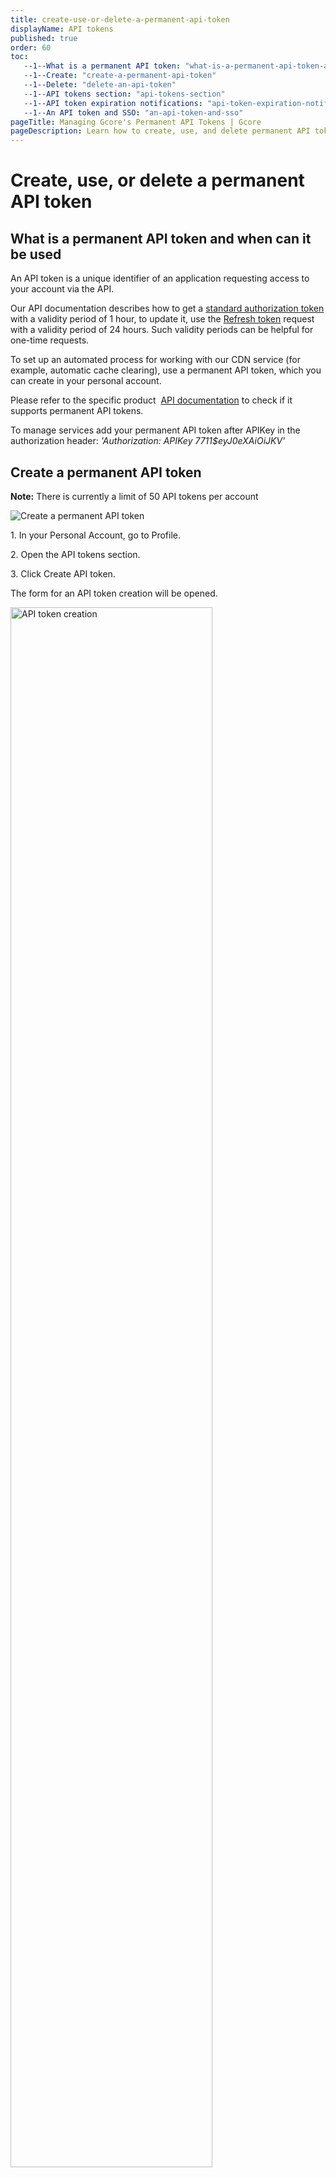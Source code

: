 ```yaml
---
title: create-use-or-delete-a-permanent-api-token
displayName: API tokens
published: true
order: 60
toc:
   --1--What is a permanent API token: "what-is-a-permanent-api-token-and-when-can-it-be-used"
   --1--Create: "create-a-permanent-api-token"
   --1--Delete: "delete-an-api-token"
   --1--API tokens section: "api-tokens-section"
   --1--API token expiration notifications: "api-token-expiration-notifications"
   --1--An API token and SSO: "an-api-token-and-sso"
pageTitle: Managing Gcore's Permanent API Tokens | Gcore
pageDescription: Learn how to create, use, and delete permanent API tokens, providing automated access with unlimited validity.
---
```


# Create, use, or delete a permanent API token

## What is a permanent API token and when can it be used

An API token is a unique identifier of an application requesting access to your account via the API.

Our API documentation describes how to get a <a href="https://api.gcore.com/docs/account#section/Authentication" target="_blank">standard authorization token</a> with a validity period of 1 hour, to update it, use the <a href="https://api.gcore.com/docs/account#tag/Account/paths/~1auth~1jwt~1refresh/post" target="_blank">Refresh token</a> request with a validity period of 24 hours. Such validity periods can be helpful for one-time requests.

To set up an automated process for working with our CDN service (for example, automatic cache clearing), use a permanent API token, which you can create in your personal account.

Please refer to the specific product  <a href="https://api.gcore.com/docs/iam" target="_blank">API documentation</a> to check if it supports permanent API tokens.

To manage services add your permanent API token after APIKey in the authorization header: _'Authorization: APIKey 7711$eyJ0eXAiOiJKV'_

## Create a permanent API token

**Note:** There is currently a limit of 50 API tokens per account

<img src="https://assets.gcore.pro/docs/account-settings/api-tokens/create-token-10.png" alt="Create a permanent API token">

1\. In your Personal Account, go to Profile.

2\. Open the API tokens section.

3\. Click Create API token.

The form for an API token creation will be opened.  
  
<img src="https://assets.gcore.pro/docs/account-settings/api-tokens/fill-api-token-form-20.png" alt="API token creation" width="80%">

4\. In the Token name field, specify the token name.

5\. (optional) In the Description field, you can enter additional information about the token. This is an optional field.

6\. In the Role section, specify the rights that are assigned to the created token.

**Important**: A user can create a token with a role equal to or lower than their own. This means that a user with the User role cannot create a token with the Administrators role.

7\. In the Expiration section, select the expiration date of the token:

- Never expire means that the validity period of the token is unlimited.
- Set expiration date option choosing this option set the expiration date of the token in the field below.                    

8\. Click the **Create** button to generate the API token. 

A pop-up window with the API token will be opened.

9\. The generated token is not stored in the system**_._** You can view it in your Personal Account only once during its creation. Copy and save the token.

10\. After you have saved the generated token, click **OK, I've copied token**. Information about the token will be displayed in the API tokens section.

<img src="https://assets.gcore.pro/docs/account-settings/api-tokens/creation-notification-30.png" alt="New API token" width="50%">

## Delete an API token

Only users with the Administrators role can delete any tokens issued for the account. Users with other roles can only delete tokens that were issued only by these users.

<img src="https://assets.gcore.pro/docs/account-settings/api-tokens/delete-token-40.png" alt="Delete an API token">

1\.  In your Personal Account, go to Profile.
2\.  Open the API tokens section.
3\.  Next to the required API token, click on the three dots sign and select **Delete API token**.

## API tokens section

This section displays all issued API tokens, as well as information about who issued the token,  token role, last usage, expiration date, and status.

**Important**: Only users with the Administrators role can see and manage all tokens issued for the account. Users with other roles can only see and manage the tokens that were issued by these users.

For a quick search, use:

- Issued by filter for filtering by a user who issued a token
- Role filter for filtering by the role assigned to the token
- Status filter for filtering by token status: active/expired/deleted-filter

<img src="https://assets.gcore.pro/docs/account-settings/api-tokens/token-section-50.png" alt="API tokens section">


## API token expiration notifications

API token expiration notifications are displayed in your personal account and are sent by default to users who have issued a token and to users with the Administrators role.

You <a href=".documentation/account-settings/manage-service-notifications" target="_blank">can configure</a> notifications in the Notifications section of the Profile tab.  
  
<img src="https://assets.gcore.pro/docs/account-settings/api-tokens/expiration-notification-60.png" alt="API token expiration notifications" width="80%">

Users are notified by email:

- 7 days before the token expires.
- 1 day before the token expires.

The API Tokens section will be marked with an exclamation mark if there are tokens that expire in 7 days or less.

## An API token and SSO

When logging in via SAML SSO, our system does not have information about the status of the permissions granted to the user by the provider.

Even if the provider revoked the user's access rights, their tokens will remain active for account management.

**Important**: If you need to restrict access via a permanent API token for a user with SSO authorization, delete the required token from your Personal Account.